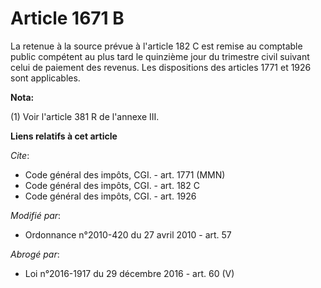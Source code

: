 # Article 1671 B

La retenue à la source prévue à l'article 182 C est remise au comptable public compétent au plus tard le quinzième jour du
trimestre civil suivant celui de paiement des revenus. Les dispositions des articles 1771 et 1926 sont applicables.

**Nota:**

(1) Voir l'article 381 R de l'annexe III.

**Liens relatifs à cet article**

_Cite_:

  - Code général des impôts, CGI. - art. 1771 (MMN)
  - Code général des impôts, CGI. - art. 182 C
  - Code général des impôts, CGI. - art. 1926

_Modifié par_:

  - Ordonnance n°2010-420  du 27 avril 2010 - art. 57

_Abrogé par_:

  - Loi n°2016-1917 du 29 décembre 2016 - art. 60 (V)
